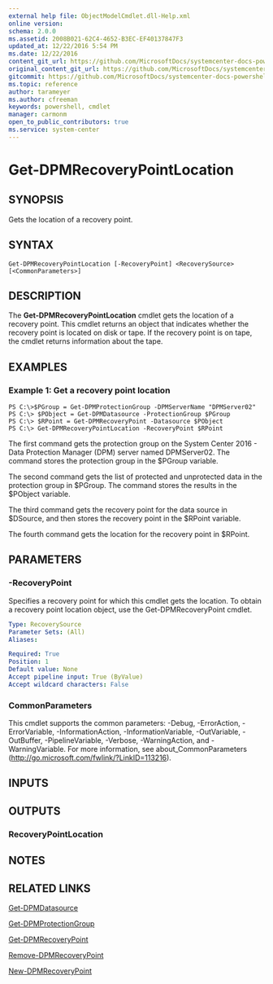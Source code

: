 ```yaml
---
external help file: ObjectModelCmdlet.dll-Help.xml
online version: 
schema: 2.0.0
ms.assetid: 2008B021-62C4-4652-B3EC-EF40137847F3
updated_at: 12/22/2016 5:54 PM
ms.date: 12/22/2016
content_git_url: https://github.com/MicrosoftDocs/systemcenter-docs-powershell/blob/live/systemcenter-cmdlets/SystemCenter2016/DataProtectionManager/vlatest/Get-DPMRecoveryPointLocation.md
original_content_git_url: https://github.com/MicrosoftDocs/systemcenter-docs-powershell/blob/live/systemcenter-cmdlets/SystemCenter2016/DataProtectionManager/vlatest/Get-DPMRecoveryPointLocation.md
gitcommit: https://github.com/MicrosoftDocs/systemcenter-docs-powershell/blob/17c3a51bd892aad46c731d9f381f0704b4815004/systemcenter-cmdlets/SystemCenter2016/DataProtectionManager/vlatest/Get-DPMRecoveryPointLocation.md
ms.topic: reference
author: tarameyer
ms.author: cfreeman
keywords: powershell, cmdlet
manager: carmonm
open_to_public_contributors: true
ms.service: system-center
---
```


# Get-DPMRecoveryPointLocation

## SYNOPSIS
Gets the location of a recovery point.

## SYNTAX

```
Get-DPMRecoveryPointLocation [-RecoveryPoint] <RecoverySource> [<CommonParameters>]
```

## DESCRIPTION
The **Get-DPMRecoveryPointLocation** cmdlet gets the location of a recovery point.
This cmdlet returns an object that indicates whether the recovery point is located on disk or tape.
If the recovery point is on tape, the cmdlet returns information about the tape.

## EXAMPLES

### Example 1: Get a recovery point location
```
PS C:\>$PGroup = Get-DPMProtectionGroup -DPMServerName "DPMServer02"
PS C:\> $PObject = Get-DPMDatasource -ProtectionGroup $PGroup
PS C:\> $RPoint = Get-DPMRecoveryPoint -Datasource $PObject
PS C:\> Get-DPMRecoveryPointLocation -RecoveryPoint $RPoint
```

The first command gets the protection group on the System Center 2016 - Data Protection Manager (DPM) server named DPMServer02.
The command stores the protection group in the $PGroup variable.

The second command gets the list of protected and unprotected data in the protection group in $PGroup.
The command stores the results in the $PObject variable.

The third command gets the recovery point for the data source in $DSource, and then stores the recovery point in the $RPoint variable.

The fourth command gets the location for the recovery point in $RPoint.

## PARAMETERS

### -RecoveryPoint
Specifies a recovery point for which this cmdlet gets the location.
To obtain a recovery point location object, use the Get-DPMRecoveryPoint cmdlet.

```yaml
Type: RecoverySource
Parameter Sets: (All)
Aliases: 

Required: True
Position: 1
Default value: None
Accept pipeline input: True (ByValue)
Accept wildcard characters: False
```

### CommonParameters
This cmdlet supports the common parameters: -Debug, -ErrorAction, -ErrorVariable, -InformationAction, -InformationVariable, -OutVariable, -OutBuffer, -PipelineVariable, -Verbose, -WarningAction, and -WarningVariable. For more information, see about_CommonParameters (http://go.microsoft.com/fwlink/?LinkID=113216).

## INPUTS

## OUTPUTS

### RecoveryPointLocation

## NOTES

## RELATED LINKS

[Get-DPMDatasource](xref:SystemCenter2016/DataProtectionManager/vlatest/Get-DPMDatasource.md)

[Get-DPMProtectionGroup](xref:SystemCenter2016/DataProtectionManager/vlatest/Get-DPMProtectionGroup.md)

[Get-DPMRecoveryPoint](xref:SystemCenter2016/DataProtectionManager/vlatest/Get-DPMRecoveryPoint.md)

[Remove-DPMRecoveryPoint](xref:SystemCenter2016/DataProtectionManager/vlatest/Remove-DPMRecoveryPoint.md)

[New-DPMRecoveryPoint](xref:SystemCenter2016/DataProtectionManager/vlatest/New-DPMRecoveryPoint.md)

